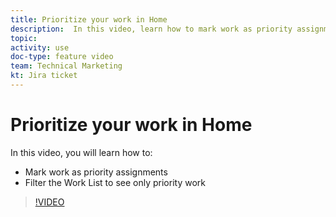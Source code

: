 ```yaml
---
title: Prioritize your work in Home
description:  In this video, learn how to mark work as priority assignments and filter the   Home Work List to see only priority work.
topic:
activity: use
doc-type: feature video
team: Technical Marketing
kt: Jira ticket
---
```

# Prioritize your work in Home

In this video, you will learn how to:

* Mark work as priority assignments
* Filter the Work List to see only priority work

>[!VIDEO](https://video.tv.adobe.com/v/335100/?quality=12&learn=on)
